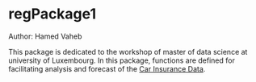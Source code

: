 # regPackage1
Author: Hamed Vaheb

This package is dedicated to the workshop of master of data science at university of Luxembourg.
In this package, functions are defined for facilitating analysis and forecast of the [Car Insurance Data](https://www.kaggle.com/datasets/sagnik1511/car-insurance-data).
